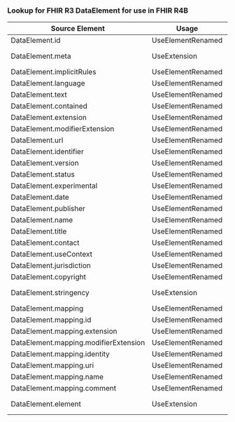 ### Lookup for FHIR R3 DataElement for use in FHIR R4B

| Source Element | Usage | Target |
| -------------- | ----- | ------ |
| DataElement.id | UseElementRenamed | StructureDefinition.id |
| DataElement.meta | UseExtension | http://hl7.org/fhir/3.0/StructureDefinition/extension-DataElement.meta |
| DataElement.implicitRules | UseElementRenamed | StructureDefinition.implicitRules |
| DataElement.language | UseElementRenamed | StructureDefinition.language |
| DataElement.text | UseElementRenamed | StructureDefinition.text |
| DataElement.contained | UseElementRenamed | StructureDefinition.contained |
| DataElement.extension | UseElementRenamed | StructureDefinition.extension |
| DataElement.modifierExtension | UseElementRenamed | StructureDefinition.modifierExtension |
| DataElement.url | UseElementRenamed | StructureDefinition.url |
| DataElement.identifier | UseElementRenamed | StructureDefinition.identifier |
| DataElement.version | UseElementRenamed | StructureDefinition.version |
| DataElement.status | UseElementRenamed | StructureDefinition.status |
| DataElement.experimental | UseElementRenamed | StructureDefinition.experimental |
| DataElement.date | UseElementRenamed | StructureDefinition.date |
| DataElement.publisher | UseElementRenamed | StructureDefinition.publisher |
| DataElement.name | UseElementRenamed | StructureDefinition.name |
| DataElement.title | UseElementRenamed | StructureDefinition.title |
| DataElement.contact | UseElementRenamed | StructureDefinition.contact |
| DataElement.useContext | UseElementRenamed | StructureDefinition.useContext |
| DataElement.jurisdiction | UseElementRenamed | StructureDefinition.jurisdiction |
| DataElement.copyright | UseElementRenamed | StructureDefinition.copyright |
| DataElement.stringency | UseExtension | http://hl7.org/fhir/3.0/StructureDefinition/extension-DataElement.stringency |
| DataElement.mapping | UseElementRenamed | StructureDefinition.mapping |
| DataElement.mapping.id | UseElementRenamed | StructureDefinition.mapping.id |
| DataElement.mapping.extension | UseElementRenamed | StructureDefinition.mapping.extension |
| DataElement.mapping.modifierExtension | UseElementRenamed | StructureDefinition.mapping.modifierExtension |
| DataElement.mapping.identity | UseElementRenamed | StructureDefinition.mapping.identity |
| DataElement.mapping.uri | UseElementRenamed | StructureDefinition.mapping.uri |
| DataElement.mapping.name | UseElementRenamed | StructureDefinition.mapping.name |
| DataElement.mapping.comment | UseElementRenamed | StructureDefinition.mapping.comment |
| DataElement.element | UseExtension | http://hl7.org/fhir/3.0/StructureDefinition/extension-DataElement.element |
